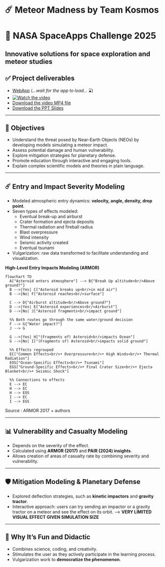 # ☄️ Meteor Madness by Team Kosmos
# 🚀 NASA SpaceApps Challenge 2025
Innovative solutions for space exploration and meteor studies  
---

## ✅ Project deliverables

* [WebApp](https://kosmos-meteor-madness-0.streamlit.app/) (*...wait for the app to load...* ⌛)
* [![Watch the video](https://www.dailymotion.com/thumbnail/video/x9rpg2g)](https://dai.ly/x9rpg2g)  
* [Download the video MP4 file](SPACEAPPS_2025/spaceapps2025-meteor-madness-intro-video_KosmosTeam.mp4)
* [Download the PPT Slides](SPACEAPPS_2025/spaceapps2025-meteor-madness-intro-slides_KosmosTeam.pptx)

---

## 🎯 Objectives
- Understand the threat posed by Near-Earth Objects (NEOs) by developing models simulating a meteor impact.
- Assess potential damage and human vulnerability.
- Explore mitigation strategies for planetary defense.
- Promote education through interactive and engaging tools.
- Explain complex scientific models and theories in plain language.

---

## ☄️ Entry and Impact Severity Modeling
- Modeled atmospheric entry dynamics: **velocity, angle, density, drop point**.
- Seven types of effects modeled:
  - Eventual break-up and airburst
  - Crater formation and ejecta deposits
  - Thermal radiation and fireball radius
  - Blast overpressure
  - Wind intensity
  - Seismic activity created
  - Eventual tsunami
- Vulgarization: raw data transformed to facilitate understanding and visualization.

**High-Level Entry Impacts Modeling (ARMOR)**

```mermaid
flowchart TD
  A["Asteroid enters atmosphere"] --> B{"Break Up altitude<br/>Above ground?"}
  B -->|Yes| C["Asteroid breaks up<br/>in mid air"]
  B -->|No| F["Asteroid reaches<br/>surface"]

  C --> D{"Airburst altitude<br/>Above ground?"}
  D -->|Yes| E["Asteroid experiences<br/>Airburst"]
  D -->|No| J["Asteroid fragments<br/>impact ground"]

  %% Both routes go through the same water/ground decision
  F --> G{"Water impact?"}
  J --> G

  G -->|Yes| H["(Fragments of) Asteroid<br/>impacts Ocean"]
  G -->|No| I["(Fragments of) Asteroid<br/>impacts solid ground"]

  %% Effects regrouped
  EC["Common Effects<br/>• Overpressure<br/>• High Winds<br/>• Thermal Radiation"]
  EOS["Ocean-Specific Effects<br/>• Tsunami"]
  EGS["Ground-Specific Effects<br/>• Final Crater Size<br/>• Ejecta Blanket<br/>• Seismic Shock"]

  %% Connections to effects
  E --> EC
  H --> EC
  H --> EOS
  I --> EC
  I --> EGS 
```
Source : ARMOR 2017 + authors


---

## 📊 Vulnerability and Casualty Modeling
- Depends on the severity of the effect.
- Calculated using **ARMOR (2017)** and **PAIR (2024) insights**.
- Allows creation of areas of casualty rate by combining severity and vulnerability.

---

## 🛡️ Mitigation Modeling & Planetary Defense
- Explored deflection strategies, such as **kinetic impactors** and **gravity tractor**.
- Interactive approach: users can try sending an impactor or a gravity tractor on a meteor and see the effect on its orbit. --> **VERY LIMITED VISUAL EFFECT GIVEN SIMULATION SIZE** 

---

## 🎉 Why It’s Fun and Didactic
- Combines science, coding, and creativity.
- Stimulates the user as they actively participate in the learning process.
- Vulgarization work to **democratize the phenomenon**.

